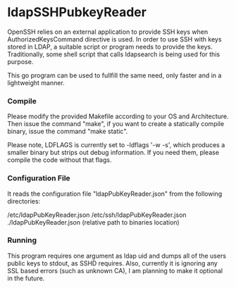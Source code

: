 # ldapSSHPubkeyReader

OpenSSH relies on an external application to provide SSH keys when AuthorizedKeysCommand directive is used. In order to use SSH with keys stored in LDAP, a suitable script or program needs to provide the keys. Traditionally, some shell script that calls ldapsearch is being used for this purpose.

This go program can be used to fullfill the same need, only faster and in a lightweight manner.

### Compile

Please modify the provided Makefile according to your OS and Architecture. Then issue the command "make", if you want to create a statically compile binary, issue the command "make static".

Please note, LDFLAGS is currently set to -ldflags '-w -s', which produces a smaller binary but strips out debug information. If you need them, please compile the code without that flags.

### Configuration File

It reads the configuration file "ldapPubKeyReader.json" from the following directories:

/etc/ldapPubKeyReader.json
/etc/ssh/ldapPubKeyReader.json
./ldapPubKeyReader.json (relative path to binaries location)

### Running

This program requires one argument as ldap uid and dumps all of the users public keys to stdout, as SSHD requires. Also, currently it is ignoring any SSL based errors (such as unknown CA), I am planning to make it optional in the future.




